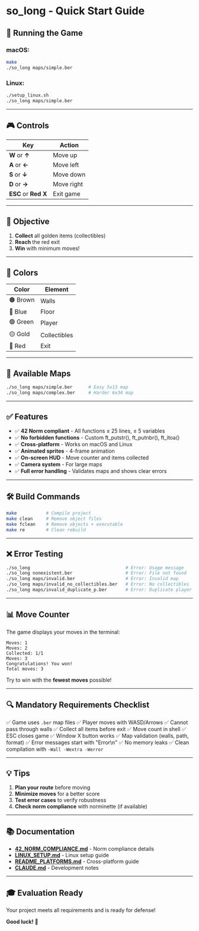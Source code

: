 # so_long - Quick Start Guide

## 🚀 Running the Game

### macOS:
```bash
make
./so_long maps/simple.ber
```

### Linux:
```bash
./setup_linux.sh
./so_long maps/simple.ber
```

---

## 🎮 Controls

| Key | Action |
|-----|--------|
| **W** or **↑** | Move up |
| **A** or **←** | Move left |
| **S** or **↓** | Move down |
| **D** or **→** | Move right |
| **ESC** or **Red X** | Exit game |

---

## 🎯 Objective

1. **Collect** all golden items (collectibles)
2. **Reach** the red exit
3. **Win** with minimum moves!

---

## 🎨 Colors

| Color | Element |
|-------|---------|
| 🟤 Brown | Walls |
| 🔵 Blue | Floor |
| 🟢 Green | Player |
| 🟡 Gold | Collectibles |
| 🔴 Red | Exit |

---

## 📁 Available Maps

```bash
./so_long maps/simple.ber      # Easy 5x13 map
./so_long maps/complex.ber     # Harder 6x34 map
```

---

## ✅ Features

- ✅ **42 Norm compliant** - All functions ≤ 25 lines, ≤ 5 variables
- ✅ **No forbidden functions** - Custom ft_putstr(), ft_putnbr(), ft_itoa()
- ✅ **Cross-platform** - Works on macOS and Linux
- ✅ **Animated sprites** - 4-frame animation
- ✅ **On-screen HUD** - Move counter and items collected
- ✅ **Camera system** - For large maps
- ✅ **Full error handling** - Validates maps and shows clear errors

---

## 🛠️ Build Commands

```bash
make           # Compile project
make clean     # Remove object files
make fclean    # Remove objects + executable
make re        # Clean rebuild
```

---

## ❌ Error Testing

```bash
./so_long                                    # Error: Usage message
./so_long nonexistent.ber                    # Error: File not found
./so_long maps/invalid.ber                   # Error: Invalid map
./so_long maps/invalid_no_collectibles.ber   # Error: No collectibles
./so_long maps/invalid_duplicate_p.ber       # Error: Duplicate player
```

---

## 📊 Move Counter

The game displays your moves in the terminal:
```
Moves: 1
Moves: 2
Collected: 1/1
Moves: 3
Congratulations! You won!
Total moves: 3
```

Try to win with the **fewest moves** possible!

---

## 🔍 Mandatory Requirements Checklist

✅ Game uses `.ber` map files
✅ Player moves with WASD/Arrows
✅ Cannot pass through walls
✅ Collect all items before exit
✅ Move count in shell
✅ ESC closes game
✅ Window X button works
✅ Map validation (walls, path, format)
✅ Error messages start with "Error\n"
✅ No memory leaks
✅ Clean compilation with `-Wall -Wextra -Werror`

---

## 💡 Tips

1. **Plan your route** before moving
2. **Minimize moves** for a better score
3. **Test error cases** to verify robustness
4. **Check norm compliance** with norminette (if available)

---

## 📚 Documentation

- **[42_NORM_COMPLIANCE.md](42_NORM_COMPLIANCE.md)** - Norm compliance details
- **[LINUX_SETUP.md](LINUX_SETUP.md)** - Linux setup guide
- **[README_PLATFORMS.md](README_PLATFORMS.md)** - Cross-platform guide
- **[CLAUDE.md](CLAUDE.md)** - Development notes

---

## 🎓 Evaluation Ready

Your project meets all requirements and is ready for defense!

**Good luck!** 🚀
